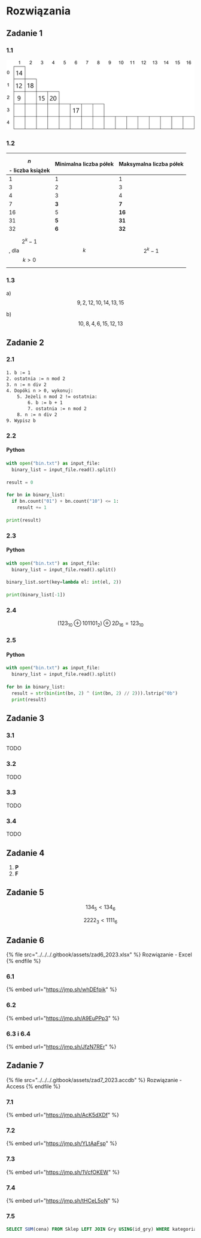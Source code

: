 # Rozwiązania

## Zadanie 1

### 1.1

![](../../../.gitbook/assets/zad1_1_2023.png)

### 1.2

| $$n$$ - liczba książek | Minimalna liczba półek | Maksymalna liczba półek |
|-|-|-|
| 1 | 1 | 1 |
| 3 | 2 | 3 | 
| 4 | 3 | 4 |
| 7 | **3**  | **7** |
| 16 | 5 | **16** |
| 31 | **5** | **31** |
| 32 | **6** | **32** |
| $$2^k - 1$$, dla $$k>0$$ | $$k$$ | $$2^k - 1$$ |


### 1.3

a) $$9, 2, 12, 10, 14, 13, 15$$ 

b) $$10, 8, 4, 6, 15, 12, 13$$

## Zadanie 2

### 2.1

```
1. b := 1
2. ostatnia := n mod 2
3. n := n div 2
4. Dopóki n > 0, wykonuj:
    5. Jeżeli n mod 2 != ostatnia:
        6. b := b + 1
        7. ostatnia := n mod 2
    8. n := n div 2
9. Wypisz b
```

### 2.2

#### Python

```python
with open("bin.txt") as input_file:
  binary_list = input_file.read().split()

result = 0

for bn in binary_list:
  if bn.count("01") + bn.count("10") <= 1:
    result += 1

print(result)
```

### 2.3

#### Python

```python
with open("bin.txt") as input_file:
  binary_list = input_file.read().split()

binary_list.sort(key=lambda el: int(el, 2))

print(binary_list[-1])
```

### 2.4

$$(123_{10} \oplus 101101_2) \oplus 2D_{16} = 123_{10}$$

### 2.5

#### Python

```python
with open("bin.txt") as input_file:
  binary_list = input_file.read().split()

for bn in binary_list:
  result = str(bin(int(bn, 2) ^ (int(bn, 2) // 2))).lstrip("0b")
  print(result)
```

## Zadanie 3

### 3.1

TODO

### 3.2

TODO

### 3.3

TODO

### 3.4

TODO

## Zadanie 4

1. **P**
2. **F**

## Zadanie 5

$$134_5 < 134_6$$

$$2222_3 < 1111_6$$

## Zadanie 6

{% file src="../../../.gitbook/assets/zad6_2023.xlsx" %}
Rozwiązanie - Excel
{% endfile %}

### 6.1

{% embed url="https://jmp.sh/whDEfpik" %}

### 6.2

{% embed url="https://jmp.sh/A9EuPPp3" %}

### 6.3 i 6.4

{% embed url="https://jmp.sh/JfzN7REr" %}

## Zadanie 7

{% file src="../../../.gitbook/assets/zad7_2023.accdb" %}
Rozwiązanie - Access
{% endfile %}

### 7.1

{% embed url="https://jmp.sh/AcK5dXDf" %}

### 7.2

{% embed url="https://jmp.sh/YLtAaFsp" %}

### 7.3

{% embed url="https://jmp.sh/1VcfOKEW" %}

### 7.4

{% embed url="https://jmp.sh/tHCeL5oN" %}

### 7.5

```SQL
SELECT SUM(cena) FROM Sklep LEFT JOIN Gry USING(id_gry) WHERE kategoria="logiczna" AND promocja=true;
```
